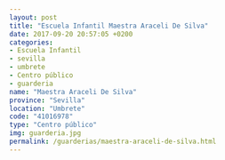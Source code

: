 ```yaml
---
layout: post
title: "Escuela Infantil Maestra Araceli De Silva"
date: 2017-09-20 20:57:05 +0200
categories:
- Escuela Infantil
- sevilla
- umbrete
- Centro público
- guarderia
name: "Maestra Araceli De Silva"
province: "Sevilla"
location: "Umbrete"
code: "41016978"
type: "Centro público"
img: guarderia.jpg
permalink: /guarderias/maestra-araceli-de-silva.html
---
```

